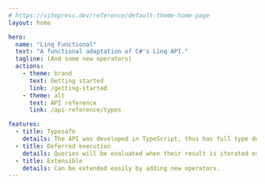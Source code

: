 ```yaml
---
# https://vitepress.dev/reference/default-theme-home-page
layout: home

hero:
  name: "Linq Functional"
  text: "A functional adaptation of C#'s Linq API."
  tagline: (And some new operators)
  actions:
    - theme: brand
      text: Getting started
      link: /getting-started
    - theme: alt
      text: API reference
      link: /api-reference/types

features:
  - title: Typesafe
    details: The API was developed in TypeScript, thus has full type definitions available.
  - title: Deferred execution
    details: Queries will be evaluated when their result is iterated over.
  - title: Extensible
    details: Can be extended easily by adding new operators.
---
```


